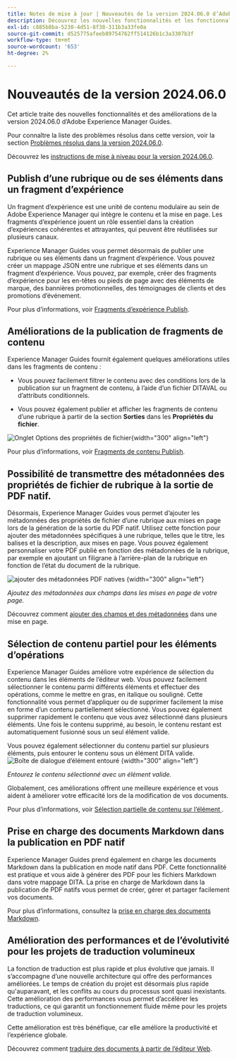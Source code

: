 ```yaml
---
title: Notes de mise à jour | Nouveautés de la version 2024.06.0 d’Adobe Experience Manager Guides
description: Découvrez les nouvelles fonctionnalités et les fonctionnalités améliorées de la version 2024.06.0 d’Adobe Experience Manager Guides as a Cloud Service.
exl-id: c885b8ba-5230-4d51-8f38-311b3a33fe0a
source-git-commit: d525775afeeb89754762ff514126b1c3a3307b3f
workflow-type: tm+mt
source-wordcount: '653'
ht-degree: 2%

---
```


# Nouveautés de la version 2024.06.0

Cet article traite des nouvelles fonctionnalités et des améliorations de la version 2024.06.0 d’Adobe Experience Manager Guides.

Pour connaître la liste des problèmes résolus dans cette version, voir la section [Problèmes résolus dans la version 2024.06.0](fixed-issues-2024-06-0.md).

Découvrez les [instructions de mise à niveau pour la version 2024.06.0](upgrade-instructions-2024-06-0.md).


## Publish d’une rubrique ou de ses éléments dans un fragment d’expérience

Un fragment d’expérience est une unité de contenu modulaire au sein de Adobe Experience Manager qui intègre le contenu et la mise en page. Les fragments d’expérience jouent un rôle essentiel dans la création d’expériences cohérentes et attrayantes, qui peuvent être réutilisées sur plusieurs canaux.


Experience Manager Guides vous permet désormais de publier une rubrique ou ses éléments dans un fragment d’expérience. Vous pouvez créer un mappage JSON entre une rubrique et ses éléments dans un fragment d’expérience. Vous pouvez, par exemple, créer des fragments d’expérience pour les en-têtes ou pieds de page avec des éléments de marque, des bannières promotionnelles, des témoignages de clients et des promotions d’événement.




Pour plus d’informations, voir [Fragments d’expérience Publish](../user-guide/publish-experience-fragment.md).


## Améliorations de la publication de fragments de contenu

Experience Manager Guides fournit également quelques améliorations utiles dans les fragments de contenu :

- Vous pouvez facilement filtrer le contenu avec des conditions lors de la publication sur un fragment de contenu, à l’aide d’un fichier DITAVAL ou d’attributs conditionnels.

- Vous pouvez également publier et afficher les fragments de contenu d’une rubrique à partir de la section **Sorties** dans les **Propriétés du fichier**.

![ Onglet Options des propriétés de fichier ](./assets/file-properties-outputs-tab.png){width="300" align="left"}

Pour plus d’informations, voir [Fragments de contenu Publish](../user-guide/publish-content-fragment.md).


## Possibilité de transmettre des métadonnées des propriétés de fichier de rubrique à la sortie de PDF natif.

Désormais, Experience Manager Guides vous permet d’ajouter les métadonnées des propriétés de fichier d’une rubrique aux mises en page lors de la génération de la sortie du PDF natif. Utilisez cette fonction pour ajouter des métadonnées spécifiques à une rubrique, telles que le titre, les balises et la description, aux mises en page. Vous pouvez également personnaliser votre PDF publié en fonction des métadonnées de la rubrique, par exemple en ajoutant un filigrane à l’arrière-plan de la rubrique en fonction de l’état du document de la rubrique.

![ajouter des métadonnées PDF natives](./assets/add-metadata-native-pdf.png) {width="300" align="left"}

*Ajoutez des métadonnées aux champs dans les mises en page de votre page.*

Découvrez comment [ajouter des champs et des métadonnées](../native-pdf/design-page-layout.md#add-fields-metadata) dans une mise en page.

## Sélection de contenu partiel pour les éléments d’opérations

Experience Manager Guides améliore votre expérience de sélection du contenu dans les éléments de l’éditeur web. Vous pouvez facilement sélectionner le contenu parmi différents éléments et effectuer des opérations, comme le mettre en gras, en italique ou souligné. Cette fonctionnalité vous permet d’appliquer ou de supprimer facilement la mise en forme d’un contenu partiellement sélectionné. Vous pouvez également supprimer rapidement le contenu que vous avez sélectionné dans plusieurs éléments. Une fois le contenu supprimé, au besoin, le contenu restant est automatiquement fusionné sous un seul élément valide.

Vous pouvez également sélectionner du contenu partiel sur plusieurs éléments, puis entourer le contenu sous un élément DITA valide.
![Boîte de dialogue d’élément entouré](./assets/surround-element.png) {width="300" align="left"}

*Entourez le contenu sélectionné avec un élément valide.*

Globalement, ces améliorations offrent une meilleure expérience et vous aident à améliorer votre efficacité lors de la modification de vos documents.

Pour plus d’informations, voir [Sélection partielle de contenu sur l’élément ](../user-guide/web-editor-edit-topics.md#partial-selection-of-content-across-elements).

## Prise en charge des documents Markdown dans la publication en PDF natif

Experience Manager Guides prend également en charge les documents Markdown dans la publication en mode natif dans PDF. Cette fonctionnalité est pratique et vous aide à générer des PDF pour les fichiers Markdown dans votre mappage DITA. La prise en charge de Markdown dans la publication de PDF natifs vous permet de créer, gérer et partager facilement vos documents.

Pour plus d’informations, consultez la [prise en charge des documents Markdown](../web-editor/native-pdf-web-editor.md#support-for-markdown-documents).


## Amélioration des performances et de l’évolutivité pour les projets de traduction volumineux

La fonction de traduction est plus rapide et plus évolutive que jamais. Il s’accompagne d’une nouvelle architecture qui offre des performances améliorées. Le temps de création du projet est désormais plus rapide qu&#39;auparavant, et les conflits au cours du processus sont quasi inexistants. Cette amélioration des performances vous permet d’accélérer les traductions, ce qui garantit un fonctionnement fluide même pour les projets de traduction volumineux.

Cette amélioration est très bénéfique, car elle améliore la productivité et l’expérience globale.

Découvrez comment [traduire des documents à partir de l’éditeur Web](../user-guide/translate-documents-web-editor.md).
